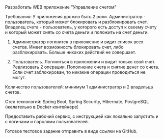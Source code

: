 Разработать WEB приложение "Управление счетом"

Требования:
У приложения должно быть 2 роли.
Администратор - пользователь, который может блокировать и разблокировать счет.
Владелец счета - пользователь, у которого есть доступ к своему счету и который может снять со счета деньги 
и положить на счет деньги.

1. Администратор логинится в приложение и видит список всех счетов.
   Имеет возможность блокировать счет, либо разблокировать. Больше никаких действий не совершает.

2. Пользователь. Логиниться в приложении и видит только свой счет.
   Реализовать 2 операции. Пополнение счета и снятие денег со счета.
   Если счет заблокирован, то никакие операции проводиться не могут.

Количество пользователей:  минимум 1 администратор и 2 владельца счетов.

Стек технологий:
Spring Boot,
Spring Security,
Hibernate,
PostgreSQL (желательно в Docker контейнере)


Предоставить рабочий сервис, с инструкцией как локально запустить и с логинами и паролями пользователей.

Готовое тестовое задание отправить в виде ссылки на GitHub. 

